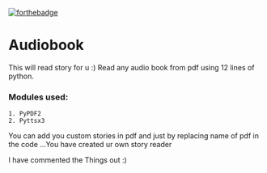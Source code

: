 [![forthebadge](https://forthebadge.com/images/badges/made-with-python.svg)](https://forthebadge.com)  

# Audiobook 

This will read story for u :)
Read any audio book from pdf using 12 lines of python.

### Modules used:
    1. PyPDF2
    2. Pyttsx3 

You can add you custom stories in pdf and just by replacing name of pdf in the code ...You have created ur own story reader

I have commented the Things out :)
